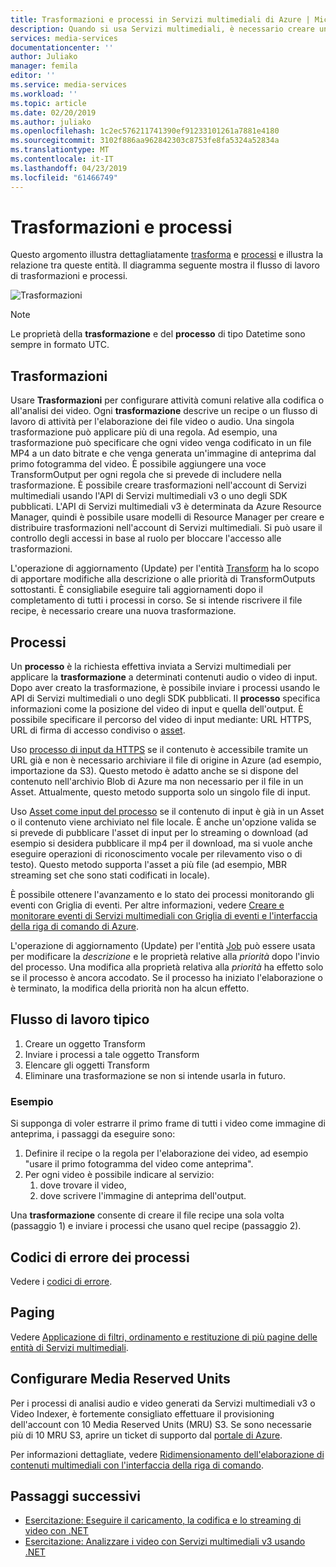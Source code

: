 ```yaml
---
title: Trasformazioni e processi in Servizi multimediali di Azure | Microsoft Docs
description: Quando si usa Servizi multimediali, è necessario creare un oggetto Transform per descrivere le regole o le specifiche per l'elaborazione dei video. Questo articolo offre una panoramica dell'oggetto Transform e del relativo utilizzo.
services: media-services
documentationcenter: ''
author: Juliako
manager: femila
editor: ''
ms.service: media-services
ms.workload: ''
ms.topic: article
ms.date: 02/20/2019
ms.author: juliako
ms.openlocfilehash: 1c2ec576211741390ef91233101261a7881e4180
ms.sourcegitcommit: 3102f886aa962842303c8753fe8fa5324a52834a
ms.translationtype: MT
ms.contentlocale: it-IT
ms.lasthandoff: 04/23/2019
ms.locfileid: "61466749"
---
```

# <a name="transforms-and-jobs"></a>Trasformazioni e processi

Questo argomento illustra dettagliatamente [trasforma](https://docs.microsoft.com/rest/api/media/transforms) e [processi](https://docs.microsoft.com/rest/api/media/jobs) e illustra la relazione tra queste entità. Il diagramma seguente mostra il flusso di lavoro di trasformazioni e processi.

![Trasformazioni](./media/encoding/transforms-jobs.png)

> [!NOTE]
> Le proprietà della **trasformazione** e del **processo** di tipo Datetime sono sempre in formato UTC.

## <a name="transforms"></a>Trasformazioni

Usare **Trasformazioni** per configurare attività comuni relative alla codifica o all'analisi dei video. Ogni **trasformazione** descrive un recipe o un flusso di lavoro di attività per l'elaborazione dei file video o audio. Una singola trasformazione può applicare più di una regola. Ad esempio, una trasformazione può specificare che ogni video venga codificato in un file MP4 a un dato bitrate e che venga generata un'immagine di anteprima dal primo fotogramma del video. È possibile aggiungere una voce TransformOutput per ogni regola che si prevede di includere nella trasformazione. È possibile creare trasformazioni nell'account di Servizi multimediali usando l'API di Servizi multimediali v3 o uno degli SDK pubblicati. L'API di Servizi multimediali v3 è determinata da Azure Resource Manager, quindi è possibile usare modelli di Resource Manager per creare e distribuire trasformazioni nell'account di Servizi multimediali. Si può usare il controllo degli accessi in base al ruolo per bloccare l'accesso alle trasformazioni.

L'operazione di aggiornamento (Update) per l'entità [Transform](https://docs.microsoft.com/rest/api/media/transforms) ha lo scopo di apportare modifiche alla descrizione o alle priorità di TransformOutputs sottostanti. È consigliabile eseguire tali aggiornamenti dopo il completamento di tutti i processi in corso. Se si intende riscrivere il file recipe, è necessario creare una nuova trasformazione.

## <a name="jobs"></a>Processi

Un **processo** è la richiesta effettiva inviata a Servizi multimediali per applicare la **trasformazione** a determinati contenuti audio o video di input. Dopo aver creato la trasformazione, è possibile inviare i processi usando le API di Servizi multimediali o uno degli SDK pubblicati. Il **processo** specifica informazioni come la posizione del video di input e quella dell'output. È possibile specificare il percorso del video di input mediante: URL HTTPS, URL di firma di accesso condiviso o [asset](https://docs.microsoft.com/rest/api/media/assets).  

Uso [processo di input da HTTPS](job-input-from-http-how-to.md) se il contenuto è accessibile tramite un URL già e non è necessario archiviare il file di origine in Azure (ad esempio, importazione da S3). Questo metodo è adatto anche se si dispone del contenuto nell'archivio Blob di Azure ma non necessario per il file in un Asset. Attualmente, questo metodo supporta solo un singolo file di input.
 
Uso [Asset come input del processo](job-input-from-local-file-how-to.md) se il contenuto di input è già in un Asset o il contenuto viene archiviato nel file locale. È anche un'opzione valida se si prevede di pubblicare l'asset di input per lo streaming o download (ad esempio si desidera pubblicare il mp4 per il download, ma si vuole anche eseguire operazioni di riconoscimento vocale per rilevamento viso o di testo). Questo metodo supporta l'asset a più file (ad esempio, MBR streaming set che sono stati codificati in locale).
 
È possibile ottenere l'avanzamento e lo stato dei processi monitorando gli eventi con Griglia di eventi. Per altre informazioni, vedere [Creare e monitorare eventi di Servizi multimediali con Griglia di eventi e l'interfaccia della riga di comando di Azure](job-state-events-cli-how-to.md).

L'operazione di aggiornamento (Update) per l'entità [Job](https://docs.microsoft.com/rest/api/media/jobs) può essere usata per modificare la *descrizione* e le proprietà relative alla *priorità* dopo l'invio del processo. Una modifica alla proprietà relativa alla *priorità* ha effetto solo se il processo è ancora accodato. Se il processo ha iniziato l'elaborazione o è terminato, la modifica della priorità non ha alcun effetto.

## <a name="typical-workflow"></a>Flusso di lavoro tipico

1. Creare un oggetto Transform 
2. Inviare i processi a tale oggetto Transform 
3. Elencare gli oggetti Transform 
4. Eliminare una trasformazione se non si intende usarla in futuro. 

### <a name="example"></a>Esempio

Si supponga di voler estrarre il primo frame di tutti i video come immagine di anteprima, i passaggi da eseguire sono: 

1. Definire il recipe o la regola per l'elaborazione dei video, ad esempio "usare il primo fotogramma del video come anteprima". 
2. Per ogni video è possibile indicare al servizio: 
    1. dove trovare il video,  
    2. dove scrivere l'immagine di anteprima dell'output. 

Una **trasformazione** consente di creare il file recipe una sola volta (passaggio 1) e inviare i processi che usano quel recipe (passaggio 2).

## <a name="job-error-codes"></a>Codici di errore dei processi

Vedere i [codici di errore](https://docs.microsoft.com/rest/api/media/jobs/get#joberrorcode).

## <a name="paging"></a>Paging

Vedere [Applicazione di filtri, ordinamento e restituzione di più pagine delle entità di Servizi multimediali](entities-overview.md).

## <a name="configure-media-reserved-units"></a>Configurare Media Reserved Units

Per i processi di analisi audio e video generati da Servizi multimediali v3 o Video Indexer, è fortemente consigliato effettuare il provisioning dell'account con 10 Media Reserved Units (MRU) S3. Se sono necessarie più di 10 MRU S3, aprire un ticket di supporto dal [portale di Azure](https://portal.azure.com/).

Per informazioni dettagliate, vedere [Ridimensionamento dell'elaborazione di contenuti multimediali con l'interfaccia della riga di comando](media-reserved-units-cli-how-to.md).

## <a name="next-steps"></a>Passaggi successivi

- [Esercitazione: Eseguire il caricamento, la codifica e lo streaming di video con .NET](stream-files-tutorial-with-api.md)
- [Esercitazione: Analizzare i video con Servizi multimediali v3 usando .NET](analyze-videos-tutorial-with-api.md)
